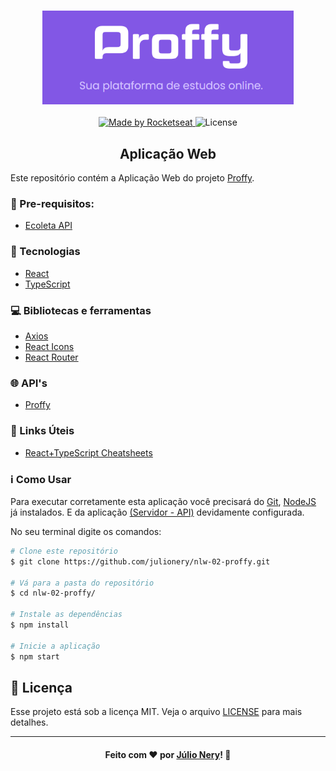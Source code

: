 <h3 align="center">
     <img alt="Logo" title="#logo" height="150px" src="https://github.com/julionery/docs/blob/master/NLW-02/logo.png?raw=true">
</h3>
<p align="center">
  <a href="https://rocketseat.com.br">
    <img alt="Made by Rocketseat" src="https://img.shields.io/badge/made%20by-Rocketseat-%237519C1">
  </a>
  <a>
 <img alt="License" src="https://img.shields.io/github/license/julionery/nlw-01-ecoleta?color=%237519C1">
</p>
<h2 align="center">Aplicação Web</h2>

Este repositório contém a Aplicação Web do projeto [Proffy](https://github.com/julionery/nlw-02-proffy). 

### :pushpin: Pre-requisitos:
- [Ecoleta API](https://github.com/julionery/nlw-02-proffy/tree/master/server)

### :rocket: Tecnologias
 - [React](https://reactjs.org/ "ReactJS")
 - [TypeScript](https://www.typescriptlang.org/)

### :computer: Bibliotecas e ferramentas
 - [Axios](https://github.com/axios/axios "Axios")
 - [React Icons](https://react-icons.github.io/react-icons/)
 - [React Router](https://reacttraining.com/react-router/)

### :globe_with_meridians: API's
 - [Proffy](https://github.com/julionery/nlw-02-proffy/tree/master/server)

### :link: Links Úteis
 - [React+TypeScript Cheatsheets](https://github.com/typescript-cheatsheets/react-typescript-cheatsheet)
 

### :information_source: Como Usar

Para executar corretamente esta aplicação você precisará do [Git](https://git-scm.com), [NodeJS](https://nodejs.org/en/) já instalados. E da aplicação [(Servidor - API)](https://github.com/julionery/nlw-02-proffy/tree/master/server) devidamente configurada.  

No seu terminal digite os comandos:

```bash
# Clone este repositório
$ git clone https://github.com/julionery/nlw-02-proffy.git

# Vá para a pasta do repositório
$ cd nlw-02-proffy/

# Instale as dependências
$ npm install

# Inicie a aplicação
$ npm start

```

## :memo: Licença
Esse projeto está sob a licença MIT. Veja o arquivo [LICENSE](LICENSE) para mais detalhes.

---

<h4 align="center">
    Feito com ❤ por <a href="https://www.linkedin.com/in/julio-nery/" target="_blank">Júlio Nery</a>!
    <g-emoji class="g-emoji" alias="wave" fallback-src="https://github.githubassets.com/images/icons/emoji/unicode/1f44b.png">👋</g-emoji>
</h4>
